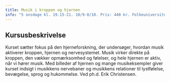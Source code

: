 ```yaml
---
title: Musik i kroppen og hjernen
info: "5 onsdage kl. 19.15-21. 10/9-8/10. Pris: 440 kr. Folkeuniversitetet i København [www.fukbh.dk](http://www.fukbh.dk/)"
---
```


## Kursusbeskrivelse

Kurset sætter fokus på den hjerneforskning, der undersøger, hvordan musik aktiverer kroppen, hjernen og nervesystemet. Musik virker direkte på kroppen, den vækker opmærksomhed og følelser, og hele hjernen er aktiv, når vi hører musik. Med billeder af hjernen og mange musikeksempler giver kurset indsigt i musikkens nervebaner og musikkens relationer til lystfølelse, bevægelse, sprog og hukommelse. Ved ph.d. Erik Christensen.